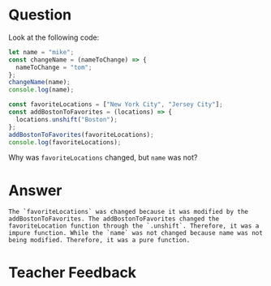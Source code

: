 # Question

Look at the following code:

```js
let name = "mike";
const changeName = (nameToChange) => {
  nameToChange = "tom";
};
changeName(name);
console.log(name);

const favoriteLocations = ["New York City", "Jersey City"];
const addBostonToFavorites = (locations) => {
  locations.unshift("Boston");
};
addBostonToFavorites(favoriteLocations);
console.log(favoriteLocations);
```

Why was `favoriteLocations` changed, but `name` was not?

# Answer
    The `favoriteLocations` was changed because it was modified by the addBostonToFavorites. The addBostonToFavorites changed the favoriteLocation function through the `.unshift`. Therefore, it was a impure function. While the `name` was not changed because name was not being modified. Therefore, it was a pure function. 

# Teacher Feedback

